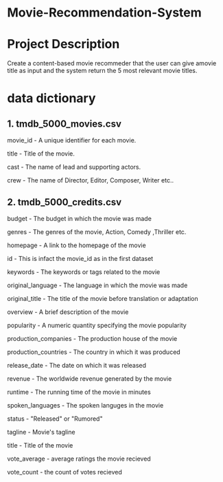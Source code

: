 # Movie-Recommendation-System

# Project Description
Create a content-based movie recommeder that the user can give amovie title as input and the system return the 5 most relevant movie titles.

# data dictionary
## 1. tmdb_5000_movies.csv
movie_id - A unique identifier for each movie.

title - Title of the movie.

cast - The name of lead and supporting actors.

crew - The name of Director, Editor, Composer, Writer etc..

## 2. tmdb_5000_credits.csv
budget - The budget in which the movie was made

genres - The genres of the movie, Action, Comedy ,Thriller etc.

homepage - A link to the homepage of the movie

id - This is infact the movie_id as in the first dataset

keywords - The keywords or tags related to the movie

original_language - The language in which the movie was made

original_title - The title of the movie before translation or adaptation

overview - A brief description of the movie

popularity - A numeric quantity specifying the movie popularity

production_companies - The production house of the movie

production_countries - The country in which it was produced

release_date - The date on which it was released

revenue - The worldwide revenue generated by the movie

runtime - The running time of the movie in minutes

spoken_languages - The spoken languges in the movie

status - "Released" or "Rumored"

tagline - Movie's tagline

title - Title of the movie

vote_average - average ratings the movie recieved

vote_count - the count of votes recieved
